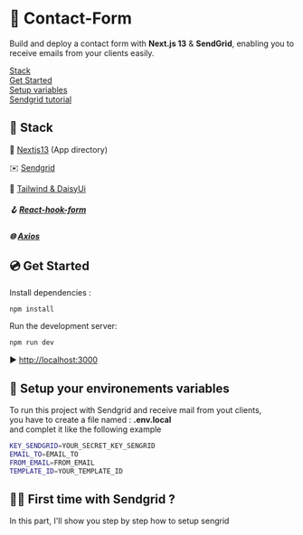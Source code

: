 # 📮 Contact-Form

Build and deploy a contact form with **Next.js 13** & **SendGrid**, enabling you to receive emails from your clients easily.

[Stack](#🧬-stack)  
[Get Started](#💿-get-started)  
[Setup variables](#📁-setup-your-environements-variables)  
[Sendgrid tutorial](#🤷‍♂️-first-time-with-sendgrid)

## 🧬 Stack

🚀 [Nextjs13](https://daisyui.com/) (App directory)

✉️ [Sendgrid](https://sendgrid.com/)

🎨 [Tailwind & DaisyUi](https://daisyui.com/)

##### 🪝 [React-hook-form](https://react-hook-form.com/)

##### 🌐 [Axios](https://axios-http.com/)

## 💿 Get Started

Install dependencies :

```bash
npm install
```

Run the development server:

```bash
npm run dev
```

▶️ [http://localhost:3000](http://localhost:3000)

## 📁 Setup your environements variables

To run this project with Sendgrid and receive mail from yout clients,  
you have to create a file named : **.env.local**  
and complet it like the following example

```bash
KEY_SENDGRID=YOUR_SECRET_KEY_SENGRID
EMAIL_TO=EMAIL_TO
FROM_EMAIL=FROM_EMAIL
TEMPLATE_ID=YOUR_TEMPLATE_ID
```

## 🤷‍♂️ First time with Sendgrid ?

In this part, I'll show you step by step how to setup sengrid

